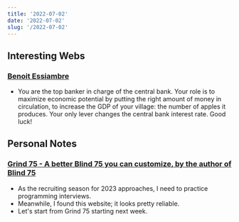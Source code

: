 ```yaml
---
title: '2022-07-02'
date: '2022-07-02'
slug: '/2022-07-02'
---
```


## Interesting Webs

### [Benoit Essiambre](https://benoitessiambre.com/macro.html)

- You are the top banker in charge of the central bank. Your role is to maximize economic potential by putting the right amount of money in circulation, to increase the GDP of your village: the number of apples it produces. Your only lever changes the central bank interest rate. Good luck!

## Personal Notes

### [Grind 75 - A better Blind 75 you can customize, by the author of Blind 75](https://www.techinterviewhandbook.org/grind75) 
- As the recruiting season for 2023 approaches, I need to practice programming interviews. 
- Meanwhile, I found this website; it looks pretty reliable.
- Let's start from Grind 75 starting next week.